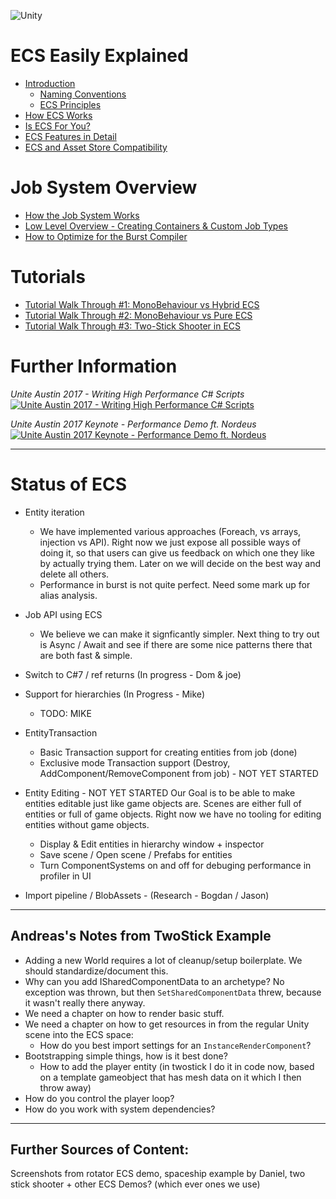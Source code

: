 ![Unity](https://unity3d.com/files/images/ogimg.jpg?1)
# ECS Easily Explained

* [Introduction](content/introduction.md)
    * [Naming Conventions](content/concepts.md)
    * [ECS Principles](content/principles.md)
* [How ECS Works](https://hackmd.io/JwExCZgFgMwNgLQAYl3AqcAcUECMRhgEBjGLAdiwFY4wpwkg?edit)
* [Is ECS For You?](https://hackmd.io/KwJgLMBmCmDGsFpbAGwE4FgOwAYNrDA2B1gCMsBDaMWSMADiA?edit)
* [ECS Features in Detail](https://hackmd.io/IwFgbAnArGBGCmBaEsAcAmZ720aghqiIsLAGYDGFIADGGRmUA===)
* [ECS and Asset Store Compatibility]()

# Job System Overview

* [How the Job System Works](https://hackmd.io/JwUwrAzCCMDGBmBaeAWEtEoAwgEyICMwAOaZEgNjGmFywBMDig==)
* [Low Level Overview - Creating Containers & Custom Job Types](https://hackmd.io/MYQwpgnALAbARgBgLRQMwA4AmKqKRYYAdiQDMpg5UxUR1SYYg===)
* [How to Optimize for the Burst Compiler](https://hackmd.io/GYDgDAnBwKYIwFoAmBWAbCBAWYEBMCAhoQEYnYRpYRl5gpxxA===)

# Tutorials

* [Tutorial Walk Through #1: MonoBehaviour vs Hybrid ECS](https://hackmd.io/KwBgLA7AzMCGsFowCNYE4kCYDGEHIFMCAOBNTKNKY2YTHWIA=?edit)
* [Tutorial Walk Through #2: MonoBehaviour vs Pure ECS](https://hackmd.io/EYRgzApghgnArHAtDYA2A7IgLADgEyqI5TABmiYAxgCZSoQ5xakR5A==)
* [Tutorial Walk Through #3: Two-Stick Shooter in ECS](https://hackmd.io/GzAsGNQRgUwMwLQwJwHZwNAIzgDgVgMxbIK4wAMU1c4hFcMQA===?both#Post-3-Enemies)

# Further Information

*Unite Austin 2017 - Writing High Performance C# Scripts*
[![Unite Austin 2017 - Writing High Performance C# Scripts](http://img.youtube.com/vi/tGmnZdY5Y-E/0.jpg)](http://www.youtube.com/watch?v=tGmnZdY5Y-E)

*Unite Austin 2017 Keynote - Performance Demo ft. Nordeus*
[![Unite Austin 2017 Keynote - Performance Demo ft. Nordeus](http://img.youtube.com/vi/0969LalB7vw/0.jpg)](http://www.youtube.com/watch?v=0969LalB7vw)

---

# Status of ECS

* Entity iteration
    * We have implemented various approaches (Foreach, vs arrays, injection vs API). Right now we just expose all possible ways of doing it, so that users can give us feedback on which one they like by actually trying them. Later on we will decide on the best way and delete all others.
    * Performance in burst is not quite perfect. Need some mark up for alias analysis.

* Job API using ECS
    * We believe we can make it signficantly simpler. Next thing to try out is Async / Await and see if there are some nice patterns there that are both fast & simple.

* Switch to C#7 / ref returns (In progress - Dom & joe)

* Support for hierarchies (In Progress - Mike)
    * TODO: MIKE

* EntityTransaction
    * Basic Transaction support for creating entities from job (done)
    * Exclusive mode Transaction support (Destroy, AddComponent/RemoveComponent from job) - NOT YET STARTED
* Entity Editing - NOT YET STARTED
Our Goal is to be able to make entities editable just like game objects are. Scenes are either full of entities or full of game objects. Right now we have no tooling for  editing entities without game objects.
    * Display & Edit entities in hierarchy window + inspector
    * Save scene / Open scene / Prefabs for entities
    * Turn ComponentSystems on and off for debuging performance in profiler in UI

* Import pipeline / BlobAssets - (Research - Bogdan / Jason)


---

## Andreas's Notes from TwoStick Example

- Adding a new World requires a lot of cleanup/setup boilerplate. We should standardize/document this.
- Why can you add ISharedComponentData to an archetype? No exception was thrown, but then `SetSharedComponentData` threw, because it wasn't really there anyway.
- We need a chapter on how to render basic stuff.
- We need a chapter on how to get resources in from the regular Unity scene into the ECS space:
  - How do you best import settings for an `InstanceRenderComponent`?
- Bootstrapping simple things, how is it best done?
  - How to add the player entity (in twostick I do it in code now, based on a template gameobject that has mesh data on it which I then throw away)
- How do you control the player loop?
- How do you work with system dependencies?

---

## Further Sources of Content:

Screenshots from rotator ECS demo, spaceship example by Daniel, two stick shooter + other ECS Demos? (which ever ones we use)
